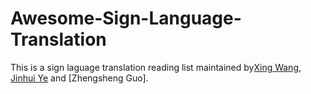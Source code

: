 # Awesome-Sign-Language-Translation

This is a sign laguage translation reading list maintained by[Xing Wang](http://xingwang4nlp.com/), [Jinhui Ye](https://jhuiye.com/) and [Zhengsheng Guo].
